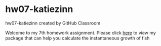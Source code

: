 # hw07-katiezinn
hw07-katiezinn created by GitHub Classroom

Welcome to my 7th homework assignment. Please click [here](https://github.com/STAT545-UBC-students/hw07-katiezinn/tree/master/INST_GROWTH) to view my package that can help you calculate the instantaneous growth of fish
